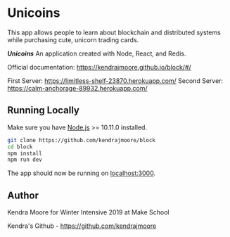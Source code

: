 # Unicoins

This app allows people to learn about blockchain and distributed systems while purchasing cute, unicorn trading cards.

**_Unicoins_**  An application created with Node, React, and Redis.

Official documentation: https://kendrajmoore.github.io/block/#/

First Server: https://limitless-shelf-23870.herokuapp.com/
Second Server: https://calm-anchorage-89932.herokuapp.com/


## Running Locally
Make sure you have [Node.js](http://nodejs.org/) >= 10.11.0 installed.

```sh
git clone https://github.com/kendrajmoore/block
cd block
npm install
npm run dev
```

The app should now be running on [localhost:3000](http://localhost:3000/).

## Author


Kendra Moore for Winter Intensive 2019 at Make School

Kendra's Github -  https://github.com/kendrajmoore
